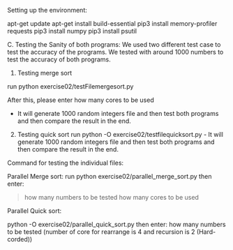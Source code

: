 
Setting up the environment:

apt-get update
apt-get install build-essential
pip3 install memory-profiler requests
pip3 install numpy
pip3 install psutil



C.  Testing the Sanity of both programs:
We used two different test case to test the accuracy of the programs. We tested with around 1000 numbers to test the accuracy of both programs. 
1. Testing merge sort

run
python exercise02/testFilemergesort.py 

After this, please enter how many cores to be used 

- It will generate 1000 random integers file and then test both programs and then compare the result in the end. 

2. Testing quick sort
run
python -O exercise02/testfilequicksort.py  - It will generate 1000 random integers file and then test both programs and then compare the result in the end. 

   
Command for testing the individual files:

Parallel Merge sort:
run
python exercise02/parallel_merge_sort.py 
then enter:
>how many numbers to be tested
>how many cores to be used

Parallel Quick sort:

python -O exercise02/parallel_quick_sort.py
then enter:
how many numbers to be tested
(number of core for rearrange is 4 and recursion is 2  (Hard-corded))

